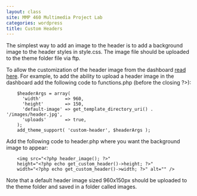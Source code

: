 ```yaml
---
layout: class
site: MMP 460 Multimedia Project Lab
categories: wordpress
title: Custom Headers
---
```

The simplest way to add an image to the header is to add a background image to the header styles in style.css. The image file should be uploaded to the theme folder file via ftp.

To allow the customization of the header image from the dashboard [read here](https://codex.wordpress.org/Custom_Headers). For example, to add the ability to upload a header image in the dashboard add the following code to functions.php (before the closing ?>):

        $headerArgs = array(
          'width'         => 960,
          'height'        => 150,
          'default-image' => get_template_directory_uri() . '/images/header.jpg',
          'uploads'       => true,
        );
        add_theme_support( 'custom-header', $headerArgs );
        
Add the following code to header.php where you want the background image to appear:

        <img src="<?php header_image(); ?>" 
        height="<?php echo get_custom_header()->height; ?>" 
        width="<?php echo get_custom_header()->width; ?>" alt="" />
        
Note that a default header image sized 960x150px should be uploaded to the theme folder and saved in a folder called images.

